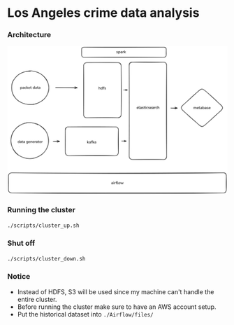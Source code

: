 # Los Angeles crime data analysis


### Architecture

![High level project architecture](diagrams/architecture.png)


### Running the cluster

`./scripts/cluster_up.sh`


### Shut off

`./scripts/cluster_down.sh`

### Notice

- Instead of HDFS, S3 will be used since my machine can't handle the entire cluster.
- Before running the cluster make sure to have an AWS account setup.
- Put the historical dataset into `./Airflow/files/`
